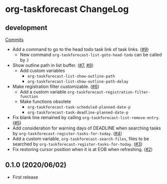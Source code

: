 # org-taskforecast ChangeLog

## development

[Commits](https://github.com/HKey/org-taskforecast/compare/0.1.0...master)

- Add a command to go to the head todo task link of task links. ([#9](https://github.com/HKey/org-taskforecast/pull/9))
  - New command `org-taskforecast-list-goto-head-todo` can be called by `J`
- Show outline path in list buffer. ([#7](https://github.com/HKey/org-taskforecast/pull/7), [#8](https://github.com/HKey/org-taskforecast/pull/8))
  - Add custom variables
    - `org-taskforecast-list-show-outline-path`
    - `org-taskforecast-list-show-outline-path-delay`
- Make registration filter customizable. ([#6](https://github.com/HKey/org-taskforecast/pull/6))
  - Add a custom variable `org-taskforecast-registration-filter-function`
  - Make functions obsolete
    - `org-taskforecast-task-scheduled-planned-date-p`
    - `org-taskforecast-task-deadline-planned-date-p`
- Fix blank line remained by calling `org-taskforecast-list-remove-entry`. ([#5](https://github.com/HKey/org-taskforecast/pull/5))
- Add consideration for warning days of DEADLINE when searching tasks by `org-taskforecast-register-tasks-for-today`. ([#4](https://github.com/HKey/org-taskforecast/pull/4))
- Add a custom variable, `org-taskforecast-search-files`, files to be searched by `org-taskforecast-register-tasks-for-today`. ([#3](https://github.com/HKey/org-taskforecast/pull/3))
- Fix restoring cursor position when it is at EOB when refreshing. ([#2](https://github.com/HKey/org-taskforecast/pull/2))

## 0.1.0 (2020/06/02)

- First release
